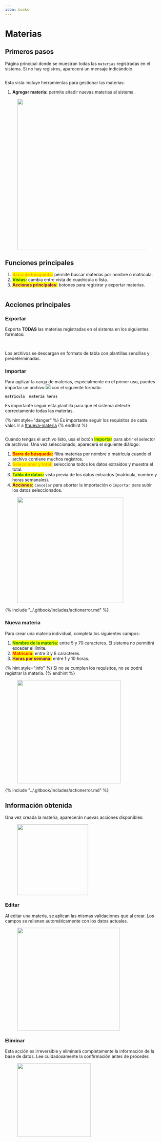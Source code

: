 ```yaml
---
icon: books
---
```


# Materias

## Primeros pasos

Página principal donde se muestran todas las `materias` registradas en el sistema. Si no hay registros, aparecerá un mensaje indicándolo.

<figure><img src="../.gitbook/assets/Captura de pantalla 2025-10-09 092836.png" alt=""><figcaption></figcaption></figure>

Esta vista incluye herramientas para gestionar las materias:

1. **Agregar materia:** permite añadir nuevas materias al sistema.

<figure><img src="../.gitbook/assets/Captura de pantalla 2025-10-09 142302.png" alt="" width="495"><figcaption></figcaption></figure>

## Funciones principales

1. <mark style="color:orange;">**Barra de búsqueda:**</mark> permite buscar materias por nombre o matrícula.
2. <mark style="color:green;">**Vistas:**</mark> cambia entre vista de cuadrícula o lista.
3. <mark style="color:purple;">**Acciones principales:**</mark> botones para registrar y exportar materias.

<figure><img src="../.gitbook/assets/Captura de pantalla 2025-10-09 143609.png" alt=""><figcaption></figcaption></figure>

## Acciones principales

### Exportar

Exporta **TODAS** las materias registradas en el sistema en los siguientes formatos:

<div align="center"><img src="../.gitbook/assets/pdf-24.svg" alt=""> <img src="../.gitbook/assets/word-24.svg" alt=""> <img src="../.gitbook/assets/excel-24.svg" alt=""></div>

Los archivos se descargan en formato de tabla con plantillas sencillas y predeterminadas.

### Importar

Para agilizar la carga de materias, especialmente en el primer uso, puedes importar un archivo ![](../.gitbook/assets/excel-24.svg) con el siguiente formato:

<pre class="language-csv" data-title="formato.xlsx" data-overflow="wrap" data-line-numbers data-full-width="true"><code class="lang-csv"><strong>matricula	materia	horas
</strong></code></pre>

Es importante seguir esta plantilla para que el sistema detecte correctamente todas las materias.

{% hint style="danger" %}
Es importante seguir los requisitos de cada valor. Ir a [#nueva-materia](materias.md#nueva-materia "mention")
{% endhint %}

<figure><img src="../.gitbook/assets/Captura de pantalla 2025-10-09 150849.png" alt=""><figcaption></figcaption></figure>

Cuando tengas el archivo listo, usa el botón <mark style="color:green;">**Importar**</mark> para abrir el selector de archivos. Una vez seleccionado, aparecerá el siguiente diálogo:

1. <mark style="color:red;">**Barra de búsqueda:**</mark> filtra materias por nombre o matrícula cuando el archivo contiene muchos registros.
2. <mark style="color:orange;">**Seleccionar y total:**</mark> selecciona todos los datos extraídos y muestra el total.
3. <mark style="color:green;">**Tabla de datos:**</mark> vista previa de los datos extraídos (matrícula, nombre y horas semanales).
4. <mark style="color:purple;">**Acciones:**</mark> `Cancelar` para abortar la importación o `Importar` para subir los datos seleccionados.

<figure><img src="../.gitbook/assets/Captura de pantalla 2025-10-09 151813.png" alt="" width="347"><figcaption></figcaption></figure>

{% include "../.gitbook/includes/actionerror.md" %}

### Nueva materia

Para crear una materia individual, completa los siguientes campos:

1. <mark style="color:green;">**Nombre de la materia:**</mark> entre 5 y 70 caracteres. El sistema no permitirá exceder el límite.
2. <mark style="color:red;">**Matrícula:**</mark> entre 3 y 8 caracteres.
3. <mark style="color:purple;">**Horas por semana:**</mark> entre 1 y 10 horas.

{% hint style="info" %}
Si no se cumplen los requisitos, no se podrá registrar la materia.
{% endhint %}

<figure><img src="../.gitbook/assets/Captura de pantalla 2025-10-09 160150.png" alt="" width="338"><figcaption></figcaption></figure>

{% include "../.gitbook/includes/actionerror.md" %}

## Información obtenida

Una vez creada la materia, aparecerán nuevas acciones disponibles:

<figure><img src="../.gitbook/assets/Captura de pantalla 2025-10-09 161933.png" alt="" width="232"><figcaption></figcaption></figure>

### Editar

Al editar una materia, se aplican las mismas validaciones que al crear. Los campos se rellenan automáticamente con los datos actuales.

<figure><img src="../.gitbook/assets/Captura de pantalla 2025-10-09 161903.png" alt="" width="336"><figcaption></figcaption></figure>

### Eliminar

Esta acción es irreversible y eliminará completamente la información de la base de datos. Lee cuidadosamente la confirmación antes de proceder.

<figure><img src="../.gitbook/assets/Captura de pantalla 2025-10-09 162306.png" alt="" width="241"><figcaption></figcaption></figure>
